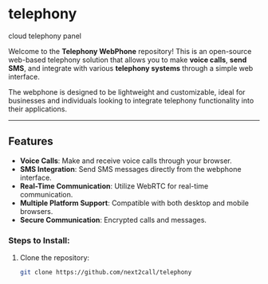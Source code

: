# telephony
cloud telephony panel

Welcome to the **Telephony WebPhone** repository! This is an open-source web-based telephony solution that allows you to make **voice calls**, **send SMS**, and integrate with various **telephony systems** through a simple web interface.

The webphone is designed to be lightweight and customizable, ideal for businesses and individuals looking to integrate telephony functionality into their applications.

---

## Features
- **Voice Calls**: Make and receive voice calls through your browser.
- **SMS Integration**: Send SMS messages directly from the webphone interface.
- **Real-Time Communication**: Utilize WebRTC for real-time communication.
- **Multiple Platform Support**: Compatible with both desktop and mobile browsers.
- **Secure Communication**: Encrypted calls and messages.
  


### Steps to Install:
1. Clone the repository:
   ```bash
   git clone https://github.com/next2call/telephony
